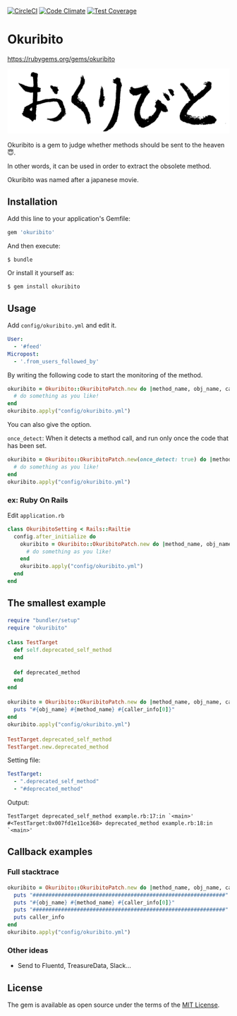 [![CircleCI](https://circleci.com/gh/muramurasan/okuribito/tree/master.svg?style=svg)](https://circleci.com/gh/muramurasan/okuribito/tree/master)
[![Code Climate](https://codeclimate.com/github/muramurasan/okuribito.png)](https://codeclimate.com/github/muramurasan/okuribito)
[![Test Coverage](https://codeclimate.com/github/muramurasan/okuribito/badges/coverage.svg)](https://codeclimate.com/github/muramurasan/okuribito/coverage)

# Okuribito

https://rubygems.org/gems/okuribito

![okuribito](okuribito_logo.png)

Okuribito is a gem to judge whether methods should be sent to the heaven :innocent:.

In other words, it can be used in order to extract the obsolete method.

Okuribito was named after a japanese movie.

## Installation

Add this line to your application's Gemfile:

```ruby
gem 'okuribito'
```

And then execute:

    $ bundle

Or install it yourself as:

    $ gem install okuribito

## Usage

Add `config/okuribito.yml` and edit it.

```yml
User:
  - '#feed'
Micropost:
  - '.from_users_followed_by'
```

By writing the following code to start the monitoring of the method.

```ruby
okuribito = Okuribito::OkuribitoPatch.new do |method_name, obj_name, caller_info|
  # do something as you like!
end
okuribito.apply("config/okuribito.yml")
```

You can also give the option.

`once_detect`: When it detects a method call, and run only once the code that has been set.

```ruby
okuribito = Okuribito::OkuribitoPatch.new(once_detect: true) do |method_name, obj_name, caller_info|
  # do something as you like!
end
okuribito.apply("config/okuribito.yml")
```

### ex: Ruby On Rails

Edit `application.rb`

```ruby
class OkuribitoSetting < Rails::Railtie
  config.after_initialize do
    okuribito = Okuribito::OkuribitoPatch.new do |method_name, obj_name, caller_info|
      # do something as you like!
    end
    okuribito.apply("config/okuribito.yml")
  end
end
```

## The smallest example

```ruby
require "bundler/setup"
require "okuribito"

class TestTarget
  def self.deprecated_self_method
  end

  def deprecated_method
  end
end

okuribito = Okuribito::OkuribitoPatch.new do |method_name, obj_name, caller_info|
  puts "#{obj_name} #{method_name} #{caller_info[0]}"
end
okuribito.apply("config/okuribito.yml")

TestTarget.deprecated_self_method
TestTarget.new.deprecated_method
```

Setting file:

```okuribito.yml
TestTarget:
  - ".deprecated_self_method"
  - "#deprecated_method"

```

Output:

```output
TestTarget deprecated_self_method example.rb:17:in `<main>'
#<TestTarget:0x007fd1e11ce368> deprecated_method example.rb:18:in `<main>'
```

## Callback examples

### Full stacktrace

```ruby
okuribito = Okuribito::OkuribitoPatch.new do |method_name, obj_name, caller_info|
  puts "#############################################################"
  puts "#{obj_name} #{method_name} #{caller_info[0]}"
  puts "#############################################################"
  puts caller_info
end
okuribito.apply("config/okuribito.yml")
```

### Other ideas
- Send to Fluentd, TreasureData, Slack...

## License

The gem is available as open source under the terms of the [MIT License](http://opensource.org/licenses/MIT).

